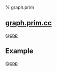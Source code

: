 % graph.prim

## [graph.prim.cc](graph.prim.cc)

@[cpp](graph.prim.cc)

## Example

@[cpp](graph.prim.ex.cc)
